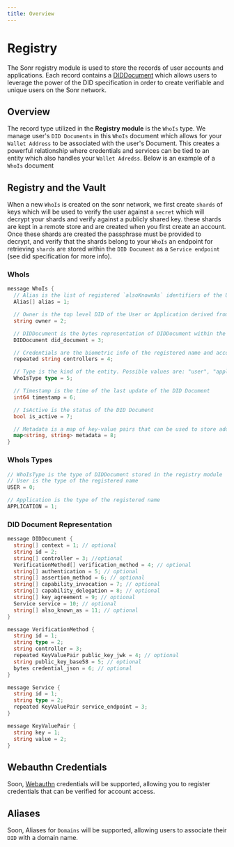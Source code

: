 ```yaml
---
title: Overview
---
```

# Registry
The Sonr registry module is used to store the records of user accounts and applications. Each record contains a [DIDDocument](https://www.w3.org/TR/did-core/) which allows users to leverage the power of the DID specification in order to create verifiable and unique users on the Sonr network. 

## Overview

The record type utilized in the **Registry module** is the `WhoIs` type. We manage user's `DID Documents` in this `WhoIs` document which allows for your `Wallet Address` to be associated with the user's Document. This creates a powerful relationship where credentials and services can be tied to an entity which also handles your `Wallet Adredss`. Below is an example of a `WhoIs` document

## Registry and the Vault
When a new `WhoIs` is created on the sonr network, we first create `shards` of keys which will be used to verify the user against a `secret` which will decrypt your shards and verify against a publicly shared key. these shards are kept in a remote store and are created when you first create an account. Once these shards are created the passphrase must be provided to decrypt, and verify that the shards belong to your `WhoIs` an endpoint for retrieving `shards` are stored within the `DID Document` as a `Service endpoint` (see did specification for more info).

### WhoIs
```go
message WhoIs {
  // Alias is the list of registered `alsoKnownAs` identifiers of the User or Application
  Alias[] alias = 1;

  // Owner is the top level DID of the User or Application derived from the multisignature wallet.
  string owner = 2;

  // DIDDocument is the bytes representation of DIDDocument within the WhoIs. Initially marshalled as JSON.
  DIDDocument did_document = 3;

  // Credentials are the biometric info of the registered name and account encoded with public key
  repeated string controllers = 4;

  // Type is the kind of the entity. Possible values are: "user", "application"
  WhoIsType type = 5;

  // Timestamp is the time of the last update of the DID Document
  int64 timestamp = 6;

  // IsActive is the status of the DID Document
  bool is_active = 7;

  // Metadata is a map of key-value pairs that can be used to store additional information about the DID Document
  map<string, string> metadata = 8;
}
```

### WhoIs Types
```go
// WhoIsType is the type of DIDDocument stored in the registry module
// User is the type of the registered name
USER = 0;

// Application is the type of the registered name
APPLICATION = 1;
```

### DID Document Representation

```go
message DIDDocument {
  string[] context = 1; // optional
  string id = 2;
  string[] controller = 3; //optional
  VerificationMethod[] verification_method = 4; // optional
  string[] authentication = 5; // optional
  string[] assertion_method = 6; // optional
  string[] capability_invocation = 7; // optional
  string[] capability_delegation = 8; // optional
  string[] key_agreement = 9; // optional
  Service service = 10; // optional
  string[] also_known_as = 11; // optional
}
```
```go
message VerificationMethod {
  string id = 1;
  string type = 2;
  string controller = 3;
  repeated KeyValuePair public_key_jwk = 4; // optional
  string public_key_base58 = 5; // optional
  bytes credential_json = 6; // optional
}
```
```go
message Service {
  string id = 1;
  string type = 2;
  repeated KeyValuePair service_endpoint = 3;
}
```
```go
message KeyValuePair {
  string key = 1;
  string value = 2;
}
```


## Webauthn Credentials
Soon, [Webauthn](https://webauthn.io/) credentials will be supported, allowing you to register credentials that can be verified for account access.

## Aliases
Soon, Aliases for `Domains` will be supported, allowing users to associate their `DID` with a domain name.



